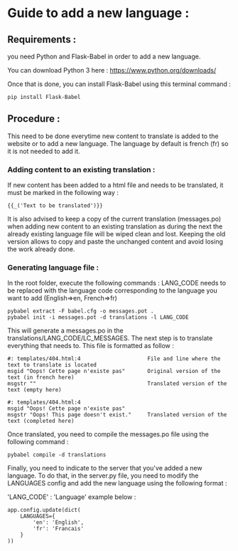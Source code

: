 # Guide to add a new language :

## Requirements : 

you need Python and Flask-Babel in order to add a new language.

You can download Python 3 here : https://www.python.org/downloads/

Once that is done, you can install Flask-Babel using this terminal command :

```
pip install Flask-Babel
```

## Procedure :

This need to be done everytime new content to translate is added to the website or to add a new language.
The language by default is french (fr) so it is not needed to add it.

### Adding content to an existing translation :

If new content has been added to a html file and needs to be translated, it must be marked in the following way :

```
{{_('Text to be translated')}}
```

It is also advised to keep a copy of the current translation (messages.po) when adding new content to an existing translation as during the next the already existing language file will be wiped clean and lost.
Keeping the old version allows to copy and paste the unchanged content and avoid losing the work already done.

### Generating language file :

In the root folder, execute the following commands : 
LANG_CODE needs to be replaced with the language code corresponding to the language you want to add (English=>en, French=>fr)
```
pybabel extract -F babel.cfg -o messages.pot .
pybabel init -i messages.pot -d translations -l LANG_CODE
```

This will generate a messages.po in the translations/LANG_CODE/LC_MESSAGES. The next step is to translate everything that needs to.
This file is formatted as follow :

```
#: templates/404.html:4                     File and line where the text to translate is located
msgid "Oops! Cette page n'existe pas"       Original version of the text (in french here)
msgstr ""                                   Translated version of the text (empty here)
```

```
#: templates/404.html:4
msgid "Oops! Cette page n'existe pas"
msgstr "Oops! This page doesn't exist."     Translated version of the text (completed here)
```

Once translated, you need to compile the messages.po file using the following command :

```
pybabel compile -d translations
```

Finally, you need to indicate to the server that you've added a new language.
To do that, in the server.py file, you need to modify the LANGUAGES config and add the new language using the following format : 

'LANG_CODE' : 'Language'
example below :

```
app.config.update(dict(
    LANGUAGES={
        'en': 'English',
        'fr': 'Francais'
    }
))
```
